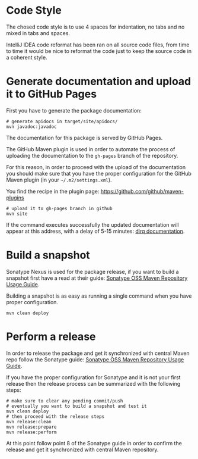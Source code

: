 Code Style
==========

The chosed code style is to use 4 spaces for indentation, no tabs 
and no mixed in tabs and spaces.

IntelliJ IDEA code reformat has been ran on all source code files,
from time to time it would be nice to reformat the code just to keep
the source code in a coherent style.

Generate documentation and upload it to GitHub Pages
====================================================

First you have to generate the package documentation:
```
# generate apidocs in target/site/apidocs/
mvn javadoc:javadoc
```

The documentation for this package is served by GitHub Pages.

The GitHub Maven plugin is used in order to automate the process of uploading
the documentation to the `gh-pages` branch of the repository.

For this reason, in order to proceed with the upload of the documentation
you should make sure that you have the proper configuration for the
GitHub Maven plugin (in your `~/.m2/settings.xml`).

You find the recipe in the plugin page:
https://github.com/github/maven-plugins

```
# upload it to gh-pages branch in github
mvn site
```

If the command executes successfully the updated documentation will
appear at this address, with a delay of 5-15 minutes:
[dirq documentation](http://cern-mig.github.com/java-dirq/).


Build a snapshot
================

Sonatype Nexus is used for the package release, if you want to build
a snapshot first have a read at their guide:
[Sonatype OSS Maven Repository Usage Guide](http://docs.sonatype.org/display/Repository/Sonatype+OSS+Maven+Repository+Usage+Guide).

Building a snapshot is as easy as running a single command when you have
proper configuration.

```
mvn clean deploy
```

Perform a release
=================

In order to release the package and get it synchronized with
central Maven repo follow the Sonatype guide:
[Sonatype OSS Maven Repository Usage Guide](http://docs.sonatype.org/display/Repository/Sonatype+OSS+Maven+Repository+Usage+Guide).

If you have the proper configuration for Sonatype and it is not your first
release then the release process can be summarized with the following steps:

```
# make sure to clear any pending commit/push
# eventually you want to build a snapshot and test it
mvn clean deploy
# then proceed with the release steps
mvn release:clean
mvn release:prepare
mvn release:perform
```

At this point follow point 8 of the Sonatype guide in order to confirm
the release and get it synchronized with central Maven repository.


